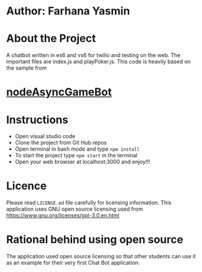 # Author: Farhana Yasmin
# About the Project
A chatbot written in es6 and vs6 for twilio and testing on the web. The important files are index.js and playPoker.js. This code is heavily based on the sample from
# <a href="https://github.com/rhildred/nodeAsyncGameBot" target="_blank">nodeAsyncGameBot</a>
# Instructions
* Open visual studio code
* Clone the project from Git Hub repos
* Open terminal in bash mode and type `npm install`
* To start the project type `npm start` in the terminal
* Open your web browser at localhost:3000 and enjoy!!!
# Licence
Please read `LICENSE.md` file carefully for licensing information. 
This application uses GNU open source licensing used from https://www.gnu.org/licenses/gpl-3.0.en.html

# Rational behind using open source
The application used open source licensing so that other students can use it as an example for their very first Chat Bot application.


